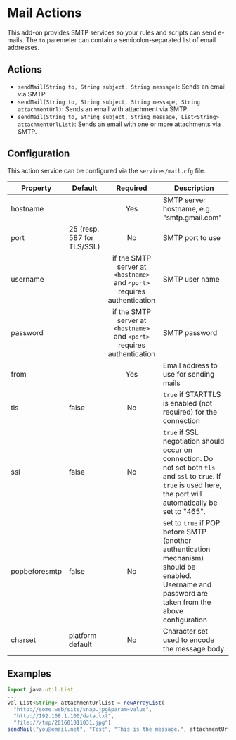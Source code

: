 # Mail Actions

This add-on provides SMTP services so your rules and scripts can send e-mails.
The `to` paremeter can contain a semicolon-separated list of email addresses.

## Actions

- `sendMail(String to, String subject, String message)`: Sends an email via SMTP.
- `sendMail(String to, String subject, String message, String attachmentUrl)`: Sends an email with attachment via SMTP.
- `sendMail(String to, String subject, String message, List<String> attachmentUrlList)`: Sends an email with one or more attachments via SMTP.  

## Configuration

This action service can be configured via the `services/mail.cfg` file.

| Property      | Default                    | Required                                                                | Description                                                                                                                                         |
|---------------|----------------------------|:-----------------------------------------------------------------------:|-----------------------------------------------------------------------------------------------------------------------------------------------------|
| hostname      |                            | Yes                                                                     | SMTP server hostname, e.g. "smtp.gmail.com"                                                                                                         |
| port          | 25 (resp. 587 for TLS/SSL) | No                                                                      | SMTP port to use                                                                                                                                    |
| username      |                            | if the SMTP server at `<hostname>` and `<port>` requires authentication | SMTP user name                                                                                                                                      |
| password      |                            | if the SMTP server at `<hostname>` and `<port>` requires authentication | SMTP password                                                                                                                                       |
| from          |                            | Yes                                                                     | Email address to use for sending mails                                                                                                              |
| tls           | false                      | No                                                                      | `true` if STARTTLS is enabled (not required) for the connection                                                                                     |
| ssl           | false                      | No                                                                      | `true` if SSL negotiation should occur on connection.  Do not set both `tls` and `ssl` to `true`. If `true` is used here, the port will automatically be set to "465".                                                   |
| popbeforesmtp | false                      | No                                                                      | set to `true` if POP before SMTP (another authentication mechanism) should be enabled. Username and password are taken from the above configuration |
| charset       | platform default           | No                                                                      | Character set used to encode the message body                                                                                                       |

## Examples

```javascript
import java.util.List
...
val List<String> attachmentUrlList = newArrayList(
  "http://some.web/site/snap.jpg&param=value",
  "http://192.168.1.100/data.txt",
  "file:///tmp/201601011031.jpg")
sendMail("you@email.net", "Test", "This is the message.", attachmentUrlList)
```
